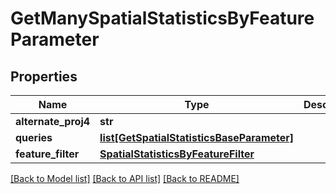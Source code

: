 # GetManySpatialStatisticsByFeatureParameter

## Properties
Name | Type | Description | Notes
------------ | ------------- | ------------- | -------------
**alternate_proj4** | **str** |  | [optional] 
**queries** | [**list[GetSpatialStatisticsBaseParameter]**](GetSpatialStatisticsBaseParameter.md) |  | [optional] 
**feature_filter** | [**SpatialStatisticsByFeatureFilter**](SpatialStatisticsByFeatureFilter.md) |  | [optional] 

[[Back to Model list]](../README.md#documentation-for-models) [[Back to API list]](../README.md#documentation-for-api-endpoints) [[Back to README]](../README.md)

